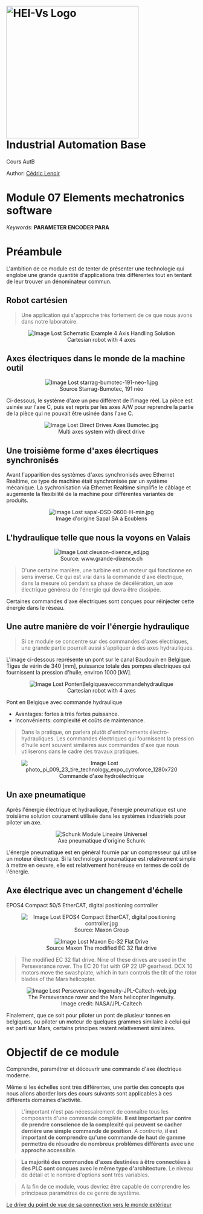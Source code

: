 <h1 align="left">
  <br>
  <img src="./img/hei-en.png" alt="HEI-Vs Logo" width="350">
  <br>
  Industrial Automation Base
  <br>
</h1>

Cours AutB

Author: [Cédric Lenoir](mailto:cedric.lenoir@hevs.ch)

# Module 07 Elements mechatronics software

*Keywords:* **PARAMETER ENCODER PARA**

# Préambule
L'ambition de ce module est de tenter de présenter une technologie qui englobe une grande quantité d'applications très différentes tout en tentant de leur trouver un dénominateur commun.

## Robot cartésien

> Une application qui s'approche très fortement de ce que nous avons dans notre laboratoire.

<figure align="center">
    <img src="./img/Schematic Example 4 Axis Handling Solution.png"
         alt="Image Lost Schematic Example 4 Axis Handling Solution">
    <figcaption>Cartesian robot with 4 axes</figcaption>
</figure>

## Axes électriques dans le monde de la machine outil

<figure align="center">
    <img src="./img/starrag-bumotec-191-neo-1.jpg"
         alt="Image Lost starrag-bumotec-191-neo-1.jpg">
    <figcaption>Source Starrag-Bumotec, 191 néo</figcaption>
</figure>

Ci-dessous, le système d'axe un peu différent de l'image réel. La pièce est usinée sur l'axe C, puis est repris par les axes A/W pour reprendre la partie de la pièce qui ne pouvait être usinée dans l'axe C.

<figure align="center">
    <img src="./img/Direct Drives Axes Bumotec.jpg"
         alt="Image Lost Direct Drives Axes Bumotec.jpg">
    <figcaption>Multi axes system with direct drive</figcaption>
</figure>

## Une troisième forme d'axes élecrtiques synchronisés

Avant l'apparition des systèmes d'axes synchronisés avec Ethernet Realtime, ce type de machine était synchronisée par un système mécanique. La sychronisation via Ethernet Realtime simplifie le câblage et augemente la flexibilité de la machine pour différentes variantes de produits.

<figure align="center">
    <img src="./img/sapal-DSD-0600-H-min.jpg"
         alt="Image Lost sapal-DSD-0600-H-min.jpg">
    <figcaption>Image d'origine Sapal SA à Ecublens</figcaption>
</figure>

## L'hydraulique telle que nous la voyons en Valais

<figure align="center">
    <img src="./img/cleuson-dixence_ed.jpg"
         alt="Image Lost cleuson-dixence_ed.jpg">
    <figcaption>Source: www.grande-dixence.ch</figcaption>
</figure>

> D'une certaine manière, une turbine est un moteur qui fonctionne en sens inverse. Ce qui est vrai dans la commande d'axe électrique, dans la mesure où pendant sa phase de décélération, un axe électrique générera de l'énergie qui devra être dissipée.

Certaines commandes d'axe électriques sont conçues pour réinjecter cette énergie dans le réseau.

## Une autre manière de voir l'énergie hydraulique

> Si ce module se concentre sur des commandes d'axes électriques, une grande partie pourrait aussi s'appliquer à des axes hydrauliques.

L'image ci-dessous représente un pont sur le canal Baudouin en Belgique. Tiges de vérin de 340 [mm], puissance totale des pompes électriques qui fournissent la pression d'huile, environ 1000 [kW].

<figure align="center">
    <img src="./img/PontenBelgiqueaveccommandehydraulique.jpg"
         alt="Image Lost PontenBelgiqueaveccommandehydraulique">
    <figcaption>Cartesian robot with 4 axes</figcaption>
</figure>

Pont en Belgique avec commande hydraulique
-    Avantages: fortes à très fortes puissance.
-    Inconvénients: complexité et coûts de maintenance.

> Dans la pratique, on parlera plutôt d'entraînements électro-hydrauliques. Les commandes électriques qui fournissent la pression d'huile sont souvent similaires aux commandes d'axe que nous utiliserons dans le cadre des travaux pratiques.

<figure align="center">
    <img src="./img/photo_pi_009_23_tire_technology_expo_cytroforce_1280x720.jpg"
         alt="Image Lost photo_pi_009_23_tire_technology_expo_cytroforce_1280x720">
    <figcaption>Commande d'axe hydroélectrique</figcaption>
</figure>

## Un axe pneumatique
Après l'énergie électrique et hydraulique, l'énergie pneumatique est une troisième solution courament utilisée dans les systèmes industriels pour piloter un axe.

<figure align="center">
    <img src="./img/Schunk Module Lineaire Universel.webp"
         alt="Schunk Module Lineaire Universel">
    <figcaption>Axe pneumatique d'origine Schunk</figcaption>
</figure>

L'énergie pneumatique est en général fournie par un compresseur qui utilise un moteur électrique. Si la technologie pneumatique est relativement simple à mettre en oeuvre, elle est relativement honéreuse en termes de coût de l'énergie.

## Axe électrique avec un changement d'échelle

EPOS4 Compact 50/5 EtherCAT, digital positioning controller
<figure align="center">
    <img src="./img/EPOS4 Compact EtherCAT, digital positioning controller.jpg"
         alt="Image Lost EPOS4 Compact EtherCAT, digital positioning controller.jpg">
    <figcaption>Source: Maxon Group</figcaption>
</figure>

<figure align="center">
    <img src="./img/Maxon Ec-32 Flat Drive.jpg"
         alt="Image Lost Maxon Ec-32 Flat Drive">
    <figcaption>Source Maxon The modified EC 32 flat drive</figcaption>
</figure>

> The modified EC 32 flat drive. Nine of these drives are used in the Perseverance rover. The EC 20 flat with GP 22 UP gearhead. DCX 10 motors move the swashplate, which in turn controls the tilt of the rotor blades of the Mars helicopter.

<figure align="center">
    <img src="./img/Perseverance-Ingenuity-JPL-Caltech-web.jpg"
         alt="Image Lost Perseverance-Ingenuity-JPL-Caltech-web.jpg">
    <figcaption>The Perseverance rover and the Mars helicopter Ingenuity. Image credit: NASA/JPL-Caltech</figcaption>
</figure>

Finalement, que ce soit pour piloter un pont de plusieur tonnes en belgiques, ou piloter un moteur de quelques grammes similaire à celui qui est parti sur Mars, certains principes restent relativement similaires.

# Objectif de ce module
Comprendre, paramétrer et découvrir une commande d'axe électrique moderne.

Même si les échelles sont très différentes, une partie des concepts que nous allons aborder lors des cours suivants sont applicables à ces différents domaines d'activité.

> L'important n'est pas nécessairement de connaître tous les composants d'une commande complète. **Il est important par contre de prendre conscience de la complexité qui peuvent se cacher derrière une simple commande de position**. *A contrario*, **il est important de comprendre qu'une commande de haut de gamme permettra de résoudre de nombreux problèmes différents avec une approche accessible**.

> **La majorité des commandes d'axes destinées à être connectées à des PLC sont conçues avec le même type d'architecture**. Le niveau de détail et le nombre d'options sont très variables.

> A la fin de ce module, vous devriez être capable de comprendre les principaux paramètres de ce genre de système.

[Le drive du point de vue de sa connection vers le monde extérieur](README_DriveHw.md)
